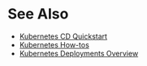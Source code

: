 # See Also

* [Kubernetes CD Quickstart](../../onboard-cd/cd-quickstarts/kubernetes-cd-quickstart.md)
* [Kubernetes How-tos](/docs/category/kubernetes)
* [Kubernetes Deployments Overview](../../cd-advanced/cd-kubernetes-category/kubernetes-deployments-overview.md)

